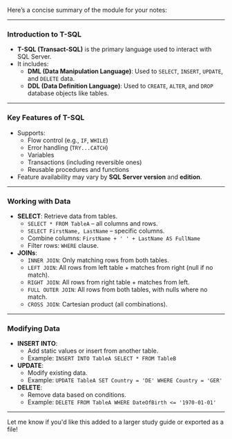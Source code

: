 Here’s a concise summary of the module for your notes:

---

### Introduction to T-SQL

- **T-SQL (Transact-SQL)** is the primary language used to interact with SQL Server.
- It includes:
    - **DML (Data Manipulation Language)**: Used to `SELECT`, `INSERT`, `UPDATE`, and `DELETE` data.
    - **DDL (Data Definition Language)**: Used to `CREATE`, `ALTER`, and `DROP` database objects like tables.

---

### Key Features of T-SQL

- Supports:
    - Flow control (e.g., `IF`, `WHILE`)
    - Error handling (`TRY...CATCH`)
    - Variables
    - Transactions (including reversible ones)
    - Reusable procedures and functions
- Feature availability may vary by **SQL Server version** and **edition**.

---

### Working with Data

- **SELECT**: Retrieve data from tables.
    - `SELECT * FROM TableA` – all columns and rows.
    - `SELECT FirstName, LastName` – specific columns.
    - Combine columns: `FirstName + ' ' + LastName AS FullName`
    - Filter rows: `WHERE` clause.
- **JOINs**:
    - `INNER JOIN`: Only matching rows from both tables.
    - `LEFT JOIN`: All rows from left table + matches from right (null if no match).
    - `RIGHT JOIN`: All rows from right table + matches from left.
    - `FULL OUTER JOIN`: All rows from both tables, with nulls where no match.
    - `CROSS JOIN`: Cartesian product (all combinations).

---

### Modifying Data

- **INSERT INTO**:
    - Add static values or insert from another table.
    - Example: `INSERT INTO TableA SELECT * FROM TableB`
- **UPDATE**:
    - Modify existing data.
    - Example: `UPDATE TableA SET Country = 'DE' WHERE Country = 'GER'`
- **DELETE**:
    - Remove data based on conditions.
    - Example: `DELETE FROM TableA WHERE DateOfBirth <= '1970-01-01'`

---

Let me know if you'd like this added to a larger study guide or exported as a file!
